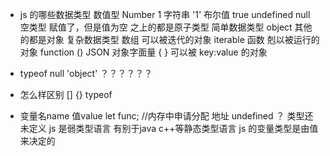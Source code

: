 - js 的哪些数据类型
  数值型 Number 1
  字符串 '1'
  布尔值 true
  undefined 
  null 空类型 赋值了，但是值为空
  之上的都是原子类型 简单数据类型
object  其他的都是对象 复杂数据类型
  数组  可以被迭代的对象 iterable
  函数 剋以被运行的对象 function ()
  JSON 对象字面量 { } 可以被 key:value 的对象
- typeof null 'object'          ？？？？？？
- 怎么样区别 [] {} typeof

- 变量名name 值value
  let func; //内存中申请分配    地址    undefined ？ 类型还未定义
  js 是弱类型语言 有别于java c++等静态类型语言
  js 的变量类型是由值来决定的
  

